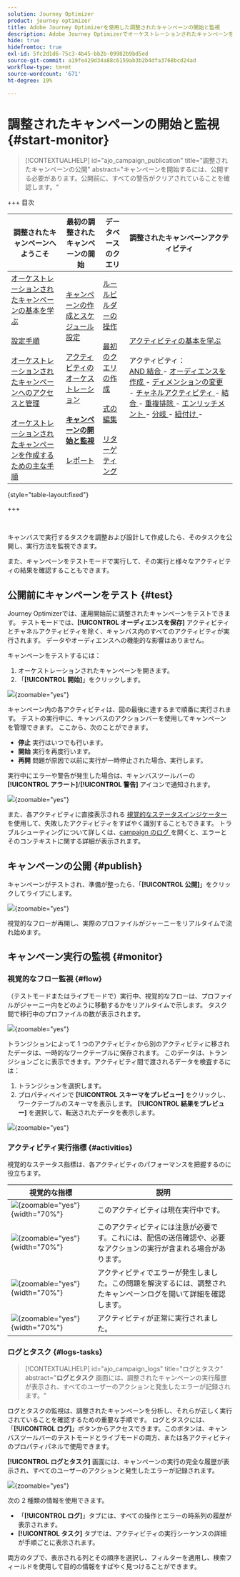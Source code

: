 ```yaml
---
solution: Journey Optimizer
product: journey optimizer
title: Adobe Journey Optimizerを使用した調整されたキャンペーンの開始と監視
description: Adobe Journey Optimizerでオーケストレーションされたキャンペーンを開始および監視する方法について説明します。
hide: true
hidefromtoc: true
exl-id: 5fc2d1d6-75c3-4b45-bb2b-09982b9bd5ed
source-git-commit: a19fe429d34a88c6159ab3b2b4dfa3768bcd24ad
workflow-type: tm+mt
source-wordcount: '671'
ht-degree: 19%

---
```


# 調整されたキャンペーンの開始と監視 {#start-monitor}

>[!CONTEXTUALHELP]
>id="ajo_campaign_publication"
>title="調整されたキャンペーンの公開"
>abstract="キャンペーンを開始するには、公開する必要があります。公開前に、すべての警告がクリアされていることを確認します。"

+++ 目次

| 調整されたキャンペーンへようこそ | 最初の調整されたキャンペーンの開始 | データベースのクエリ | 調整されたキャンペーンアクティビティ |
|---|---|---|---|
| [ オーケストレーションされたキャンペーンの基本を学ぶ ](gs-orchestrated-campaigns.md)<br/><br/>[ 設定手順 ](configuration-steps.md)<br/><br/>[ オーケストレーションされたキャンペーンへのアクセスと管理 ](access-manage-orchestrated-campaigns.md)<br/><br/>[ オーケストレーションされたキャンペーンを作成するための主な手順 ](gs-campaign-creation.md) | [ キャンペーンの作成とスケジュール設定 ](create-orchestrated-campaign.md)<br/><br/>[ アクティビティのオーケストレーション ](orchestrate-activities.md)<br/><br/><b>[ キャンペーンの開始と監視 ](start-monitor-campaigns.md)</b><br/><br/>[ レポート ](reporting-campaigns.md) | [ ルールビルダーの操作 ](orchestrated-rule-builder.md)<br/><br/>[ 最初のクエリの作成 ](build-query.md)<br/><br/>[ 式の編集 ](edit-expressions.md)<br/><br/>[ リターゲティング ](retarget.md) | [ アクティビティの基本を学ぶ ](activities/about-activities.md)<br/><br/> アクティビティ：<br/>[AND 結合 ](activities/and-join.md) - [ オーディエンスを作成 ](activities/build-audience.md) - [ ディメンションの変更 ](activities/change-dimension.md) - [ チャネルアクティビティ ](activities/channels.md) - [ 結合 ](activities/combine.md) - [ 重複排除 ](activities/deduplication.md) - [ エンリッチメント ](activities/enrichment.md) - [ 分岐 ](activities/fork.md) - [ 紐付け ](activities/reconciliation.md) [ ](activities/save-audience.md) [ ](activities/split.md) [ ](activities/wait.md) - |

{style="table-layout:fixed"}

+++

<br/>

キャンバスで実行するタスクを調整および設計して作成したら、そのタスクを公開し、実行方法を監視できます。

また、キャンペーンをテストモードで実行して、その実行と様々なアクティビティの結果を確認することもできます。

## 公開前にキャンペーンをテスト {#test}

Journey Optimizerでは、運用開始前に調整されたキャンペーンをテストできます。 テストモードでは、**[!UICONTROL オーディエンスを保存]** アクティビティとチャネルアクティビティを除く、キャンバス内のすべてのアクティビティが実行されます。 データやオーディエンスへの機能的な影響はありません。

キャンペーンをテストするには：

1. オーケストレーションされたキャンペーンを開きます。
2. 「**[!UICONTROL 開始]**」をクリックします。

![](assets/campaign-start.png){zoomable="yes"}

キャンペーン内の各アクティビティは、図の最後に達するまで順番に実行されます。 テストの実行中に、キャンバスのアクションバーを使用してキャンペーンを管理できます。 ここから、次のことができます。

* **停止** 実行はいつでも行います。
* **開始** 実行を再度行います。
* **再開** 問題が原因で以前に実行が一時停止された場合、実行します。

実行中にエラーや警告が発生した場合は、キャンバスツールバーの **[!UICONTROL アラート]**/**[!UICONTROL 警告]** アイコンで通知されます。

![](assets/campaign-warning.png){zoomable="yes"}

また、各アクティビティに直接表示される [ 視覚的なステータスインジケーター ](#activities) を使用して、失敗したアクティビティをすばやく識別することもできます。 トラブルシューティングについて詳しくは、[campaign のログ ](#logs-tasks) を開くと、エラーとそのコンテキストに関する詳細が表示されます。

## キャンペーンの公開 {#publish}

キャンペーンがテストされ、準備が整ったら、「**[!UICONTROL 公開]**」をクリックしてライブにします。

![](assets/campaign-publish.png){zoomable="yes"}

視覚的なフローが再開し、実際のプロファイルがジャーニーをリアルタイムで流れ始めます。

## キャンペーン実行の監視 {#monitor}

### 視覚的なフロー監視 {#flow}

（テストモードまたはライブモードで）実行中、視覚的なフローは、プロファイルがジャーニー内をどのように移動するかをリアルタイムで示します。 タスク間で移行中のプロファイルの数が表示されます。

![](assets/workflow-execution.png){zoomable="yes"}

トランジションによって 1 つのアクティビティから別のアクティビティに移されたデータは、一時的なワークテーブルに保存されます。 このデータは、トランジションごとに表示できます。アクティビティ間で渡されるデータを検査するには：

1. トランジションを選択します。
1. プロパティペインで **[!UICONTROL スキーマをプレビュー]** をクリックし、ワークテーブルのスキーマを表示します。 **[!UICONTROL 結果をプレビュー]** を選択して、転送されたデータを表示します。

![](assets/transition.png){zoomable="yes"}

### アクティビティ実行指標 {#activities}

視覚的なステータス指標は、各アクティビティのパフォーマンスを把握するのに役立ちます。

| 視覚的な指標 | 説明 |
|-----|------------|
| ![](assets/activity-status-pending.png){zoomable="yes"}{width="70%"} | このアクティビティは現在実行中です。 |
| ![](assets/activity-status-orange.png){zoomable="yes"}{width="70%"} | このアクティビティには注意が必要です。これには、配信の送信確認や、必要なアクションの実行が含まれる場合があります。 |
| ![](assets/activity-status-red.png){zoomable="yes"}{width="70%"} | アクティビティでエラーが発生しました。この問題を解決するには、調整されたキャンペーンログを開いて詳細を確認します。 |
| ![](assets/activity-status-green.png){zoomable="yes"}{width="70%"} | アクティビティが正常に実行されました。 |

### ログとタスク {#logs-tasks}

>[!CONTEXTUALHELP]
>id="ajo_campaign_logs"
>title="ログとタスク"
>abstract="**ログとタスク** 画面には、調整されたキャンペーンの実行履歴が表示され、すべてのユーザーのアクションと発生したエラーが記録されます。"

ログとタスクの監視は、調整されたキャンペーンを分析し、それらが正しく実行されていることを確認するための重要な手順です。 ログとタスクには、「**[!UICONTROL ログ]**」ボタンからアクセスできます。このボタンは、キャンバスツールバーのテストモードとライブモードの両方、または各アクティビティのプロパティパネルで使用できます。

**[!UICONTROL ログとタスク]** 画面には、キャンペーンの実行の完全な履歴が表示され、すべてのユーザーのアクションと発生したエラーが記録されます。

![](assets/workflow-logs.png){zoomable="yes"}

次の 2 種類の情報を使用できます。

* 「**[!UICONTROL ログ]**」タブには、すべての操作とエラーの時系列の履歴が表示されます。
* **[!UICONTROL タスク]** タブでは、アクティビティの実行シーケンスの詳細が手順ごとに表示されます。

両方のタブで、表示される列とその順序を選択し、フィルターを適用し、検索フィールドを使用して目的の情報をすばやく見つけることができます。
